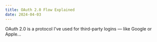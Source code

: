 ```yaml
---
title: OAuth 2.0 Flow Explained
date: 2024-04-03
---
```


OAuth 2.0 is a protocol I’ve used for third-party logins — like Google or Apple...
